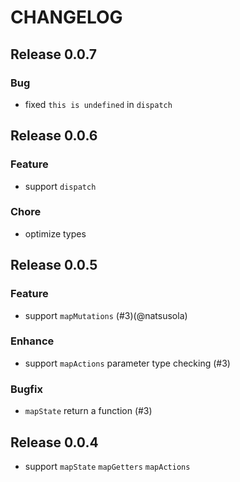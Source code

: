 # CHANGELOG

## Release 0.0.7

### Bug

- fixed `this is undefined` in `dispatch`

## Release 0.0.6

### Feature

- support `dispatch`

### Chore

- optimize types

## Release 0.0.5

### Feature

- support `mapMutations` (#3)(@natsusola)

### Enhance

- support `mapActions` parameter type checking (#3)

### Bugfix

- `mapState` return a function (#3)

## Release 0.0.4

- support `mapState` `mapGetters` `mapActions`

